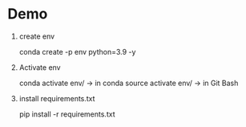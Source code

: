 # Demo

1. create env

    conda create -p env python=3.9 -y 

2. Activate env

    conda activate env/ -> in conda
    source activate env/ -> in Git Bash

3. install requirements.txt

    pip install -r requirements.txt
